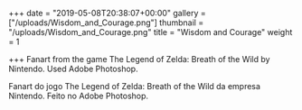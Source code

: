 +++
date = "2019-05-08T20:38:07+00:00"
gallery = ["/uploads/Wisdom_and_Courage.png"]
thumbnail = "/uploads/Wisdom_and_Courage.png"
title = "Wisdom and Courage"
weight = 1

+++
Fanart from the game The Legend of Zelda: Breath of the Wild by Nintendo. Used Adobe Photoshop.

Fanart do jogo The Legend of Zelda: Breath of the Wild da empresa Nintendo. Feito no Adobe Photoshop.